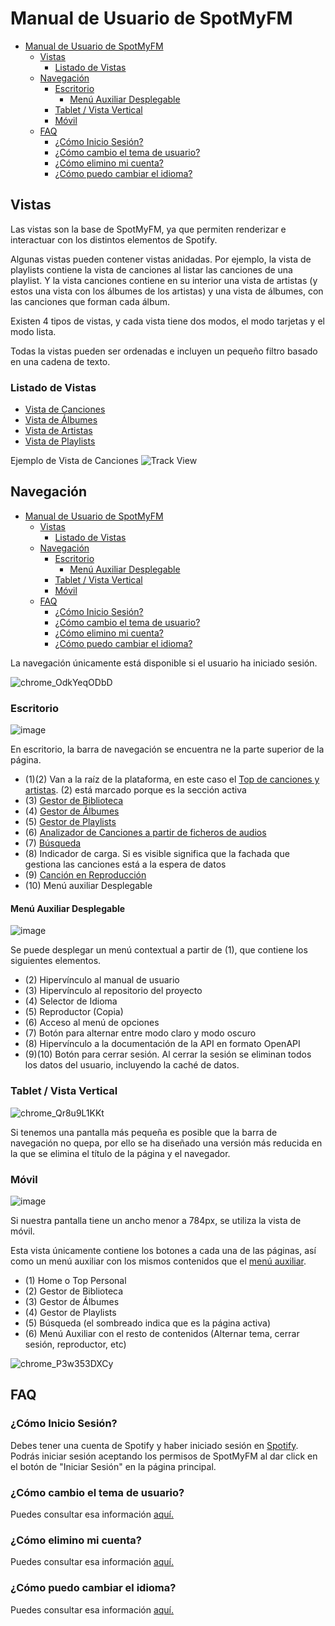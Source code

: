# Manual de Usuario de SpotMyFM

- [Manual de Usuario de SpotMyFM](#manual-de-usuario-de-spotmyfm)
  - [Vistas](#vistas)
    - [Listado de Vistas](#listado-de-vistas)
  - [Navegación](#navegación)
    - [Escritorio](#escritorio)
      - [Menú Auxiliar Desplegable](#menú-auxiliar-desplegable)
    - [Tablet / Vista Vertical](#tablet--vista-vertical)
    - [Móvil](#móvil)
  - [FAQ](#faq)
    - [¿Cómo Inicio Sesión?](#cómo-inicio-sesión)
    - [¿Cómo cambio el tema de usuario?](#cómo-cambio-el-tema-de-usuario)
    - [¿Cómo elimino mi cuenta?](#cómo-elimino-mi-cuenta)
    - [¿Cómo puedo cambiar el idioma?](#cómo-puedo-cambiar-el-idioma)

## Vistas

Las vistas son la base de SpotMyFM, ya que permiten renderizar e interactuar con los distintos elementos de Spotify.

Algunas vistas pueden contener vistas anidadas. Por ejemplo, la vista de playlists contiene la vista de canciones al listar las canciones de una playlist.
Y la vista canciones contiene en su interior una vista de artistas (y estos una vista con los álbumes de los artistas) y una vista de álbumes, con las canciones que forman cada álbum.

Existen 4 tipos de vistas, y cada vista tiene dos modos, el modo tarjetas y el modo lista.

Todas la vistas pueden ser ordenadas e incluyen un pequeño filtro basado en una cadena de texto.

### Listado de Vistas

- [Vista de Canciones](./views/trackView.md)
- [Vista de Álbumes](./views/albumView.md)
- [Vista de Artistas](./views/artistView.md)
- [Vista de Playlists](./views/playlistView.md)

Ejemplo de Vista de Canciones
![Track View](https://i.imgur.com/p5qSGiM.png)

## Navegación

- [Manual de Usuario de SpotMyFM](#manual-de-usuario-de-spotmyfm)
  - [Vistas](#vistas)
    - [Listado de Vistas](#listado-de-vistas)
  - [Navegación](#navegación)
    - [Escritorio](#escritorio)
      - [Menú Auxiliar Desplegable](#menú-auxiliar-desplegable)
    - [Tablet / Vista Vertical](#tablet--vista-vertical)
    - [Móvil](#móvil)
  - [FAQ](#faq)
    - [¿Cómo Inicio Sesión?](#cómo-inicio-sesión)
    - [¿Cómo cambio el tema de usuario?](#cómo-cambio-el-tema-de-usuario)
    - [¿Cómo elimino mi cuenta?](#cómo-elimino-mi-cuenta)
    - [¿Cómo puedo cambiar el idioma?](#cómo-puedo-cambiar-el-idioma)

La navegación únicamente está disponible si el usuario ha iniciado sesión.

![chrome_OdkYeqODbD](https://user-images.githubusercontent.com/10118909/176039215-e6be6dc0-9aa2-4fdd-8a00-ae7ead0ed4ab.gif)

### Escritorio

![image](https://user-images.githubusercontent.com/10118909/176038364-beb79505-1c8e-4178-8672-6016d99eb64d.png)

En escritorio, la barra de navegación se encuentra ne la parte superior de la página.

- (1)(2) Van a la raíz de la plataforma, en este caso el [Top de canciones y artistas](./home.md). (2) está marcado porque es la sección activa
- (3) [Gestor de Biblioteca](./libraryManager.md)
- (4) [Gestor de Álbumes](./albumManager.md)
- (5) [Gestor de Playlists](./playlistManager.md)
- (6) [Analizador de Canciones a partir de ficheros de audios](trackAnalyzer.md)
- (7) [Búsqueda](./search.md)
- (8) Indicador de carga. Si es visible significa que la fachada que gestiona las canciones está a la espera de datos
- (9) [Canción en Reproducción](./player.md)
- (10) Menú auxiliar Desplegable

#### Menú Auxiliar Desplegable

![image](https://user-images.githubusercontent.com/10118909/176039422-9fa4a81c-e251-4b1f-9280-b8788c846549.png)

Se puede desplegar un menú contextual a partir de (1), que contiene los siguientes elementos.

- (2) Hipervínculo al manual de usuario
- (3) Hipervínculo al repositorio del proyecto
- (4) Selector de Idioma
- (5) Reproductor (Copia)
- (6) Acceso al menú de opciones
- (7) Botón para alternar entre modo claro y modo oscuro
- (8) Hipervínculo a la documentación de la API en formato OpenAPI
- (9)(10) Botón para cerrar sesión. Al cerrar la sesión se eliminan todos los datos del usuario, incluyendo la caché de datos.

### Tablet / Vista Vertical

![chrome_Qr8u9L1KKt](https://user-images.githubusercontent.com/10118909/176039842-7339f9a8-6231-429b-8b21-2d338bb89f31.png)

Si tenemos una pantalla más pequeña es posible que la barra de navegación no quepa, por ello se ha diseñado una versión más reducida en la que se elimina el título de la página y el navegador.

### Móvil

![image](https://user-images.githubusercontent.com/10118909/176040429-0256b5de-c094-4260-b251-113306e0eeb7.png)

Si nuestra pantalla tiene un ancho menor a 784px, se utiliza la vista de móvil.

Esta vista únicamente contiene los botones a cada una de las páginas, así como un menú auxiliar con los mismos contenidos que el [menú auxiliar](#menú-auxiliar-desplegable).

- (1) Home o Top Personal
- (2) Gestor de Biblioteca
- (3) Gestor de Álbumes
- (4) Gestor de Playlists
- (5) Búsqueda (el sombreado indica que es la página activa)
- (6) Menú Auxiliar con el resto de contenidos (Alternar tema, cerrar sesión, reproductor, etc)

![chrome_P3w353DXCy](https://user-images.githubusercontent.com/10118909/176041075-2c91a098-3792-4dda-8bd0-7b777a38c9f8.png)

## FAQ

### ¿Cómo Inicio Sesión?

Debes tener una cuenta de Spotify y haber iniciado sesión en [Spotify](https://spotify.com). Podrás iniciar sesión aceptando los permisos de SpotMyFM al dar click en el botón de "Iniciar Sesión" en la página principal.

### ¿Cómo cambio el tema de usuario?

Puedes consultar esa información [aquí.](./other.md#cambiar-de-tema-clarooscuro)

### ¿Cómo elimino mi cuenta?

Puedes consultar esa información [aquí.](./other.md#opciones-de-usuario)

### ¿Cómo puedo cambiar el idioma?

Puedes consultar esa información [aquí.](./other.md#cambiar-de-idioma)
